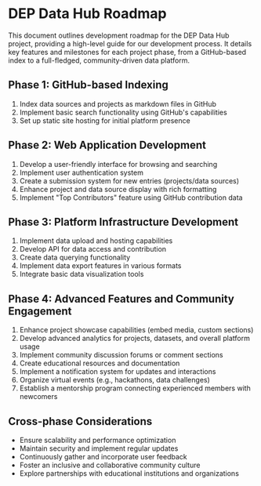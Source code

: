 # DEP Data Hub Roadmap

This document outlines development roadmap for the DEP Data Hub project, providing a high-level guide for our development process. It details key features and milestones for each project phase, from a GitHub-based index to a full-fledged, community-driven data platform.

## Phase 1: GitHub-based Indexing
1. Index data sources and projects as markdown files in GitHub
2. Implement basic search functionality using GitHub's capabilities
3. Set up static site hosting for initial platform presence

## Phase 2: Web Application Development
1. Develop a user-friendly interface for browsing and searching
2. Implement user authentication system
3. Create a submission system for new entries (projects/data sources)
4. Enhance project and data source display with rich formatting
5. Implement "Top Contributors" feature using GitHub contribution data

## Phase 3: Platform Infrastructure Development
1. Implement data upload and hosting capabilities
2. Develop API for data access and contribution
3. Create data querying functionality
4. Implement data export features in various formats
5. Integrate basic data visualization tools

## Phase 4: Advanced Features and Community Engagement
1. Enhance project showcase capabilities (embed media, custom sections)
2. Develop advanced analytics for projects, datasets, and overall platform usage
3. Implement community discussion forums or comment sections
4. Create educational resources and documentation
5. Implement a notification system for updates and interactions
6. Organize virtual events (e.g., hackathons, data challenges)
7. Establish a mentorship program connecting experienced members with newcomers

## Cross-phase Considerations
- Ensure scalability and performance optimization
- Maintain security and implement regular updates
- Continuously gather and incorporate user feedback
- Foster an inclusive and collaborative community culture
- Explore partnerships with educational institutions and organizations
